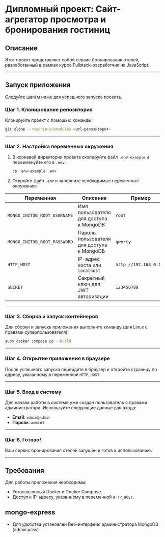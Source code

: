 # Дипломный проект: Cайт-агрегатор просмотра и бронирования гостиниц

## Описание

Этот проект представляет собой сервис бронирования отелей, разработанный в рамках курса Fullstack-разработчик на JavaScript.

---

## Запуск приложения

Следуйте шагам ниже для успешного запуска проекта.

### Шаг 1. Клонирование репозитория

Клонируйте проект с помощью команды:

```bash
git clone --recurse-submodules <url-репозитория>
```

---

### Шаг 2. Настройка переменных окружения

1. В корневой директории проекта скопируйте файл `.env-example` и переименуйте его в `.env`:

   ```bash
   cp .env-example .env
   ```

2. Откройте файл `.env` и заполните необходимые переменные окружения:

| Переменная                   | Описание                                  | Пример                 |
| ---------------------------- | ----------------------------------------- | ---------------------- |
| `MONGO_INITDB_ROOT_USERNAME` | Имя пользователя для доступа к MongoDB    | `root`                 |
| `MONGO_INITDB_ROOT_PASSWORD` | Пароль пользователя для доступа к MongoDB | `qwerty`               |
| `HTTP_HOST`                  | IP-адрес хоста или `localhost`            | `http://192.168.0.100` |
| `SECRET`                     | Секретный ключ для JWT авторизации        | `123456789`            |

---

### Шаг 3. Сборка и запуск контейнеров

Для сборки и запуска приложения выполните команду (для Linux с правами суперпользователя):

```bash
sudo docker compose up --build
```

---

### Шаг 4. Открытие приложения в браузере

После успешного запуска перейдите в браузер и откройте страницу по адресу, указанному в переменной `HTTP_HOST`.

---

### Шаг 5. Вход в систему

Для начала работы в системе уже создан пользователь с правами администратора. Используйте следующие данные для входа:

- **Email**: `admin@admin`
- **Пароль**: `admin1`

---

### Шаг 6. Готово!

Ваш сервис бронирования отелей запущен и готов к использованию.

---

## Требования

Для работы приложения необходимы:

- Установленный Docker и Docker Compose.
- Доступ к IP-адресу, указанному в переменной `HTTP_HOST`.

## mongo-express
- Для удобства установлен Веб-интерфейс администратора MongoDB (admin:pass) 




